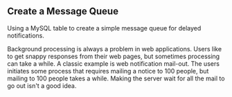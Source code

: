 Create a Message Queue
----------------------

Using a MySQL table to create a simple message queue for delayed notifications.

Background processing is always a problem in web applications. Users like to get snappy responses from their web pages, but sometimes
processing can take a while. A classic example is web notification mail-out. The users initiates some process that requires mailing
a notice to 100 people, but mailing to 100 people takes a while. Making the server wait for all the mail to go out isn't a good idea.


